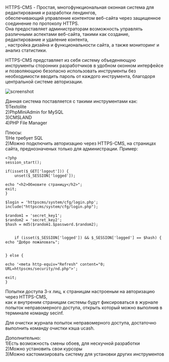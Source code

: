 HTTPS-CMS - Простая, многофункциональная оконная система для редактирования и разработки лендингов,   
обеспечивающий управление контентом веб-сайта через защищенное соединение по протоколу HTTPS.   
Она предоставляет администраторам возможность управлять различными аспектами веб-сайта, такими как создание, редактирование и удаление контента,   
, настройка дизайна и функциональности сайта, а также мониторинг и анализ статистики.  
  
HTTPS-CMS представляет из себя систему объеденяющую инструменты сторонних разработчиков в удобном оконном интерфейсе  
и позволяющюю безопасно использовать инструменты без необходимости вводить пароль от каждого инструмента, благодоря центральной системе авторизации.  

![screenshot](https://raw.githubusercontent.com/Windows-Mining-Edition/https-cms/main/screenshots/view.png)
  
Данная система поставляется с такими инструментами как:  
1)Textolite  
2)PhpMiniAdmin for MySQL  
3)CMSLAND  
4)PHP File Manager  


Плюсы:  
1)Не требует SQL  
2)Можно подключить авторизацию через HTTPS-CMS, на страницах сайта, преднозначеных только для администрации. Пример:  
```
<?php
session_start();

if(isset($_GET['logout'])) {
	unset($_SESSION['logged']);

echo "<h2>Обновите страницу</h2>";
exit;
}

$login = 'httpscms/system/cfg/login.php';
include("httpscms/system/cfg/login.php"); 

$random1 = 'secret_key1';
$random2 = 'secret_key2';
$hash = md5($random1.$password.$random2); 


	if (isset($_SESSION['logged']) && $_SESSION['logged'] == $hash) { 
echo "Добро пожаловать";


} else {

echo '<meta http-equiv="Refresh" content="0; URL=httpscms/security/nd.php">';

exit;
}
```

Попытки доступа 3-х лиц, к  страницам настроеным на авторизацию через HTTPS-CMS,  
как и внутреним страницам системы будут фиксироваться в журнале попыток неправомерного доступа, открыть который можно выполнив в терминале команду secinf.  

Для очистки журнала попыток неправомерного доступа, достаточно выполнить команду очистки кэша ucash.  







Дополнительно:  
1)Есть возможность смены обоев, для нескучной разработки  
2)Можно установить свои курсоры  
3)Можно кастомизировать систему для установки других инструментов  

